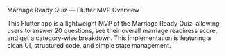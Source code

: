 Marriage Ready Quiz — Flutter MVP
Overview

This Flutter app is a lightweight MVP of the Marriage Ready Quiz, allowing users to answer 20 questions, see their overall marriage readiness score, and get a category-wise breakdown.
This implementation is featuring a clean UI, structured code, and simple state management.
